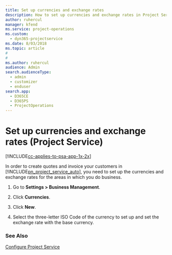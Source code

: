 ```yaml
---
title: Set up currencies and exchange rates
description: How to set up currencies and exchange rates in Project Service
author: ruhercul
manager: kfend
ms.service: project-operations
ms.custom: 
  - dyn365-projectservice
ms.date: 8/03/2018
ms.topic: article
#
#
ms.author: ruhercul
audience: Admin
search.audienceType: 
  - admin
  - customizer
  - enduser
search.app: 
  - D365CE
  - D365PS
  - ProjectOperations
---
```

# Set up currencies and exchange rates (Project Service)

[!INCLUDE[cc-applies-to-psa-app-1x-2x](../includes/cc-applies-to-psa-app-1x-2x.md)]

In order to create quotes and invoice your customers in [!INCLUDE[pn_project_service_auto](../includes/pn-project-service-auto.md)], you need to set up the currencies and exchange rates for the areas in which you do business.  
  
1.  Go to **Settings > Business Management**.  
  
2.  Click **Currencies**.  
  
3.  Click **New**.  
  
4.  Select the three-letter ISO Code of the currency to set up and set the exchange rate with the base currency.  
  
### See Also  
 [Configure Project Service](../psa/configure.md)
